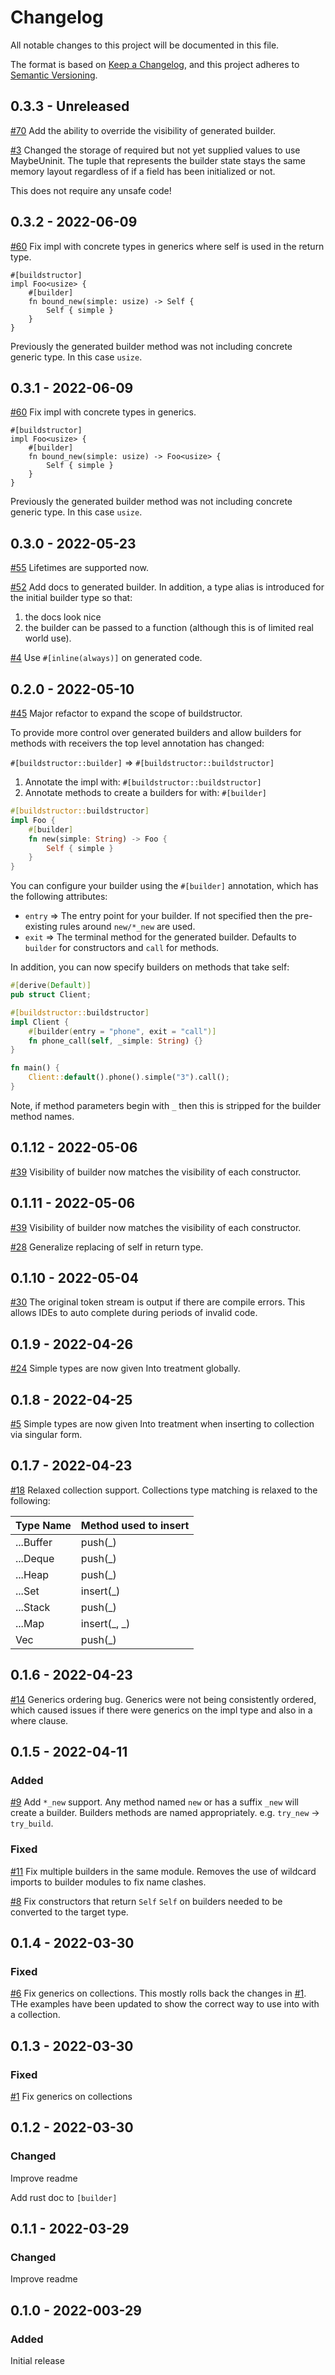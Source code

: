 # Changelog
All notable changes to this project will be documented in this file.

The format is based on [Keep a Changelog](https://keepachangelog.com/en/1.0.0/),
and this project adheres to [Semantic Versioning](https://semver.org/spec/v2.0.0.html).

## 0.3.3 - Unreleased
[#70](https://github.com/BrynCooke/buildstructor/issues/70)
Add the ability to override the visibility of generated builder.

[#3](https://github.com/BrynCooke/buildstructor/issues/3)
Changed the storage of required but not yet supplied values to use MaybeUninit.
The tuple that represents the builder state stays the same memory layout regardless of if a field has been initialized or not. 

This does not require any unsafe code!

## 0.3.2 - 2022-06-09

[#60](https://github.com/BrynCooke/buildstructor/issues/55)
Fix impl with concrete types in generics where self is used in the return type.

```
#[buildstructor]
impl Foo<usize> {
    #[builder]
    fn bound_new(simple: usize) -> Self {
        Self { simple }
    }
}
```
Previously the generated builder method was not including concrete generic type. In this case `usize`.


## 0.3.1 - 2022-06-09

[#60](https://github.com/BrynCooke/buildstructor/issues/55)
Fix impl with concrete types in generics.

```
#[buildstructor]
impl Foo<usize> {
    #[builder]
    fn bound_new(simple: usize) -> Foo<usize> {
        Self { simple }
    }
}
```
Previously the generated builder method was not including concrete generic type. In this case `usize`.

## 0.3.0 - 2022-05-23

[#55](https://github.com/BrynCooke/buildstructor/issues/55)
Lifetimes are supported now.

[#52](https://github.com/BrynCooke/buildstructor/issues/52)
Add docs to generated builder.
In addition, a type alias is introduced for the initial builder type so that:
1. the docs look nice
2. the builder can be passed to a function (although this is of limited real world use).

[#4](https://github.com/BrynCooke/buildstructor/issues/4)
Use `#[inline(always)]` on generated code.

## 0.2.0 - 2022-05-10
[#45](https://github.com/BrynCooke/buildstructor/issues/45)
Major refactor to expand the scope of buildstructor.

To provide more control over generated builders and allow builders for methods with receivers the top level annotation has changed:

`#[buildstructor::builder]` => `#[buildstructor::buildstructor]`
 
1. Annotate the impl with: `#[buildstructor::buildstructor]`
2. Annotate methods to create a builders for with: `#[builder]`

```rust
#[buildstructor::buildstructor]
impl Foo {
    #[builder]
    fn new(simple: String) -> Foo {
        Self { simple }
    }
}
```

You can configure your builder using the `#[builder]` annotation, which has the following attributes:
* `entry` => The entry point for your builder. If not specified then the pre-existing rules around `new/*_new` are used.
* `exit` => The terminal method for the generated builder. Defaults to `builder` for constructors and `call` for methods.

In addition, you can now specify builders on methods that take self:

```rust
#[derive(Default)]
pub struct Client;

#[buildstructor::buildstructor]
impl Client {
    #[builder(entry = "phone", exit = "call")]
    fn phone_call(self, _simple: String) {}
}

fn main() {
    Client::default().phone().simple("3").call();
}
```
Note, if method parameters begin with `_` then this is stripped for the builder method names.

## 0.1.12 - 2022-05-06
[#39](https://github.com/BrynCooke/buildstructor/issues/39)
Visibility of builder now matches the visibility of each constructor.

## 0.1.11 - 2022-05-06
[#39](https://github.com/BrynCooke/buildstructor/issues/39)
Visibility of builder now matches the visibility of each constructor.

[#28](https://github.com/BrynCooke/buildstructor/issues/28)
Generalize replacing of self in return type.

## 0.1.10 - 2022-05-04
[#30](https://github.com/BrynCooke/buildstructor/issues/30)
The original token stream is output if there are compile errors.
This allows IDEs to auto complete during periods of invalid code.

## 0.1.9 - 2022-04-26
[#24](https://github.com/BrynCooke/buildstructor/issues/24)
Simple types are now given Into treatment globally.

## 0.1.8 - 2022-04-25
[#5](https://github.com/BrynCooke/buildstructor/issues/5)
Simple types are now given Into treatment when inserting to collection via singular form.  

## 0.1.7 - 2022-04-23
[#18](https://github.com/BrynCooke/buildstructor/issues/18) Relaxed collection support.
Collections type matching is relaxed to the following:

| Type Name | Method used to insert |
|-----------|-----------------------|
| ...Buffer | push(_)               |
| ...Deque  | push(_)               |
| ...Heap   | push(_)               |
| ...Set    | insert(_)             |
| ...Stack  | push(_)               |
| ...Map    | insert(_, _)          |
| Vec       | push(_)               |

## 0.1.6 - 2022-04-23
[#14](https://github.com/BrynCooke/buildstructor/issues/14) Generics ordering bug.
Generics were not being consistently ordered, which caused issues if there were generics on the impl type and also in a where clause.

## 0.1.5 - 2022-04-11
### Added
[#9](https://github.com/BrynCooke/buildstructor/issues/9) Add `*_new` support.
Any method named `new` or has a suffix `_new` will create a builder.
Builders methods are named appropriately. e.g. `try_new` -> `try_build`.
### Fixed
[#11](https://github.com/BrynCooke/buildstructor/issues/11) Fix multiple builders in the same module.
Removes the use of wildcard imports to builder modules to fix name clashes. 

[#8](https://github.com/BrynCooke/buildstructor/issues/8) Fix constructors that return `Self`
`Self` on builders needed to be converted to the target type. 

## 0.1.4 - 2022-03-30
### Fixed
[#6](https://github.com/BrynCooke/buildstructor/issues/6) Fix generics on collections.
This mostly rolls back the changes in [#1](https://github.com/BrynCooke/buildstructor/issues/1). THe examples have been updated to show the correct way to use into with a collection.

## 0.1.3 - 2022-03-30
### Fixed
[#1](https://github.com/BrynCooke/buildstructor/issues/1) Fix generics on collections

## 0.1.2 - 2022-03-30
### Changed
Improve readme

Add rust doc to `[builder]`

## 0.1.1 - 2022-03-29

### Changed
Improve readme

## 0.1.0 - 2022-003-29

### Added
Initial release
